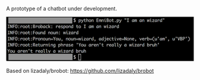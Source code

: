 A prototype of a chatbot under development.

![Screenshot](https://github.com/serenefall/EmniChat/blob/master/screenshot1.png)

Based on lizadaly/brobot: https://github.com/lizadaly/brobot

